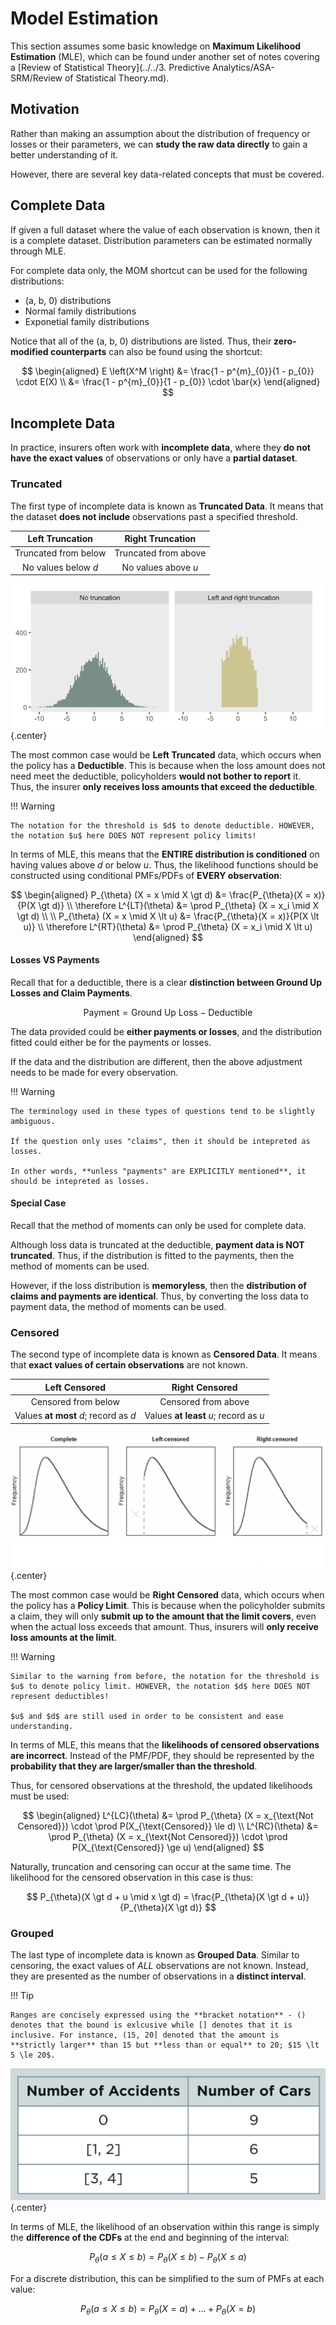 # **Model Estimation**

This section assumes some basic knowledge on **Maximum Likelihood Estimation** (MLE), which can be found under another set of notes covering a [Review of Statistical Theory](../../3. Predictive Analytics/ASA-SRM/Review of Statistical Theory.md).

## **Motivation**

Rather than making an assumption about the distribution of frequency or losses or their parameters, we can **study the raw data directly** to gain a better understanding of it.

However, there are several key data-related concepts that must be covered.

## **Complete Data**

If given a full dataset where the value of each observation is known, then it is a complete dataset. Distribution parameters can be estimated normally through MLE.

For complete data only, the MOM shortcut can be used for the following distributions:

* (a, b, 0) distributions
* Normal family distributions
* Exponetial family distributions

Notice that all of the (a, b, 0) distributions are listed. Thus, their **zero-modified counterparts** can also be found using the shortcut:

$$
\begin{aligned}
    E \left(X^M \right)
    &= \frac{1 - p^{m}_{0}}{1 - p_{0}} \cdot E(X) \\
    &= \frac{1 - p^{m}_{0}}{1 - p_{0}} \cdot \bar{x}
\end{aligned}
$$

## **Incomplete Data**

In practice, insurers often work with **incomplete data**, where they **do not have the exact values** of observations or only have a **partial dataset**.

### **Truncated**

The first type of incomplete data is known as **Truncated Data**. It means that the dataset **does not include** observations past a specified threshold.

<center>

| Left Truncation | Right Truncation |
| :-: | :-: |
| Truncated from below | Truncated from above |
| No values below $d$ | No values above $u$ |

</center>

<!-- Obtained from R-Bloggers -->
![Truncation](Assets/8.%20Model%20Estimation.md/Truncated%20Data.png){.center}

The most common case would be **Left Truncated** data, which occurs when the policy has a **Deductible**. This is because when the loss amount does not need meet the deductible, policyholders **would not bother to report** it. Thus, the insurer **only receives loss amounts that exceed the deductible**.

!!! Warning

    The notation for the threshold is $d$ to denote deductible. HOWEVER, the notation $u$ here DOES NOT represent policy limits!

In terms of MLE, this means that the **ENTIRE distribution is conditioned** on having values above $d$ or below $u$. Thus, the likelihood functions should be constructed using conditional PMFs/PDFs of **EVERY observation**:

$$
\begin{aligned}
    P_{\theta} (X = x \mid X \gt d) &= \frac{P_{\theta}(X = x)}{P(X \gt d)}
    \\ \therefore L^{LT}(\theta) &= \prod P_{\theta} (X = x_i \mid X \gt d) \\
    \\
    P_{\theta} (X = x \mid X \lt u) &= \frac{P_{\theta}(X = x)}{P(X \lt u)}
    \\ \therefore L^{RT}(\theta) &= \prod P_{\theta} (X = x_i \mid X \lt u)
\end{aligned}
$$

#### **Losses VS Payments**

Recall that for a deductible, there is a clear **distinction between Ground Up Losses and Claim Payments**.

$$
    \text{Payment} = \text{Ground Up Loss} - \text{Deductible}
$$

The data provided could be **either payments or losses**, and the distribution fitted could either be for the payments or losses.

If the data and the distribution are different, then the above adjustment needs to be made for every observation.

!!! Warning

    The terminology used in these types of questions tend to be slightly ambiguous.

    If the question only uses "claims", then it should be intepreted as losses.

    In other words, **unless "payments" are EXPLICITLY mentioned**, it should be intepreted as losses.

#### **Special Case**

Recall that the method of moments can only be used for complete data.

Although loss data is truncated at the deductible, **payment data is NOT truncated**. Thus, if the distribution is fitted to the payments, then the method of moments can be used.

However, if the loss distribution is **memoryless**, then the **distribution of claims and payments are identical**. Thus, by converting the loss data to payment data, the method of moments can be used.

### **Censored**

The second type of incomplete data is known as **Censored Data**. It means that **exact values of certain observations** are not known.

<center>

| Left Censored | Right Censored |
| :-: | :-: |
| Censored from below | Censored from above |
| Values **at most** $d$; record as $d$ | Values **at least** $u$; record as $u$ |

</center>

<!-- Obtained from Psychoneuroendocrinology Volume 129, July 2021, 105274 -->
![Censored Data](Assets/8.%20Model%20Estimation.md/Censored%20Data.png){.center}

The most common case would be **Right Censored** data, which occurs when the policy has a **Policy Limit**. This is because when the policyholder submits a claim, they will only **submit up to the amount that the limit covers**, even when the actual loss exceeds that amount. Thus, insurers will **only receive loss amounts at the limit**.

!!! Warning

    Similar to the warning from before, the notation for the threshold is $u$ to denote policy limit. HOWEVER, the notation $d$ here DOES NOT represent deductibles!

    $u$ and $d$ are still used in order to be consistent and ease understanding.

In terms of MLE, this means that the **likelihoods of censored observations are incorrect**. Instead of the PMF/PDF, they should be represented by the **probability that they are larger/smaller than the threshold**.

Thus, for censored observations at the threshold, the updated likelihoods must be used:

$$
\begin{aligned}
    L^{LC}(\theta) &= \prod P_{\theta} (X = x_{\text{Not Censored}}) \cdot \prod P(X_{\text{Censored}} \le d) \\
    L^{RC}(\theta) &= \prod P_{\theta} (X = x_{\text{Not Censored}}) \cdot \prod P(X_{\text{Censored}} \ge u)
\end{aligned}
$$

Naturally, truncation and censoring can occur at the same time. The likelihood for the censored observation in this case is thus:

$$
    P_{\theta}(X \gt d + u \mid x \gt d) = \frac{P_{\theta}(X \gt d + u)}{P_{\theta}(X \gt d)}
$$

### **Grouped**

The last type of incomplete data is known as **Grouped Data**. Similar to censoring, the exact values of *ALL* observations are not known. Instead, they are presented as the number of observations in a **distinct interval**.

!!! Tip

    Ranges are concisely expressed using the **bracket notation** - () denotes that the bound is exlcusive while [] denotes that it is inclusive. For instance, (15, 20] denoted that the amount is **strictly larger** than 15 but **less than or equal** to 20; $15 \lt 5 \le 20$.

<!-- Obtained from Coaching Actuaries -->
![Grouped Data](Assets/8.%20Model%20Estimation.md/Grouped%20Data.png){.center}

In terms of MLE, the likelihood of an observation within this range is simply the **difference of the CDFs** at the end and beginning of the interval:

$$
    P_{\theta}(a \le X \le b) = P_{\theta}(X \le b) - P_{\theta}(X \le a)
$$

For a discrete distribution, this can be simplified to the sum of PMFs at each value:

$$
    P_{\theta}(a \le X \le b) = P_{\theta}(X = a) + \dots + P_{\theta}(X = b)
$$
